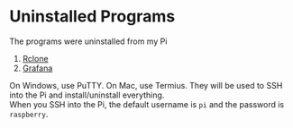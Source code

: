 # Uninstalled Programs
The programs were uninstalled from my Pi
1. [Rclone](/My%20Raspberry%20Pi%204/Uninstalled%20Programs/01%20-%20Rclone.md)
2. [Grafana](/My%20Raspberry%20Pi%204/Uninstalled%20Programs/02%20-%20Grafana.md)

On Windows, use PuTTY. On Mac, use Termius. They will be used to SSH into the Pi and install/uninstall everything. <br>
When you SSH into the Pi, the default username is `pi` and the password is `raspberry`.